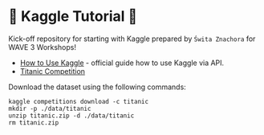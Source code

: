 # 🌊 Kaggle Tutorial 🚢
Kick-off repository for starting with Kaggle prepared by `Świta Znachora` for WAVE 3 Workshops!

- [How to Use Kaggle](https://www.kaggle.com/docs/api#getting-started-installation-&-authentication) - official guide
  how to use Kaggle via API.
- [Titanic Competition](https://www.kaggle.com/competitions/titanic/overview/evaluation)

Download the dataset using the following commands:
```shell
kaggle competitions download -c titanic
mkdir -p ./data/titanic
unzip titanic.zip -d ./data/titanic
rm titanic.zip
```